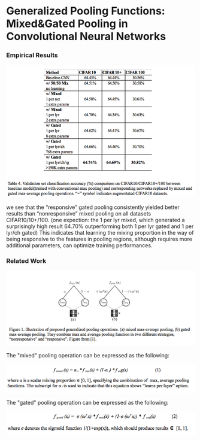 # Generalized Pooling Functions: Mixed&Gated Pooling in Convolutional Neural Networks

### Empirical Results

<img src=https://raw.githubusercontent.com/celisun/Generalized-Pooling-Functions-Mixed-and-Gated-in-Convolutional-Neural-Networks/master/table-comparison.png width="650">

we see that the “responsive” gated pooling consistently yielded better results than “nonresponsive” mixed pooling on all datasets CIFAR10/10+/100. (one expection: the 1 per lyr mixed, which generated a surprisingly high result 64.70% outperforming both 1 per lyr gated and 1 per lyr/ch gated) This indicates that learning the mixing proportion in the way of being responsive to the features in pooling regions, although requires more additional parameters, can optimize training performances.

### Related Work
<img src=https://raw.githubusercontent.com/celisun/Generalized-Pooling-Functions-Mixed-and-Gated-in-Convolutional-Neural-Networks/master/graph.png width="650">

The "mixed" pooling operation can be expressed as the following:

<img src=https://raw.githubusercontent.com/celisun/Generalized-Pooling-Functions-Mixed-and-Gated-in-Convolutional-Neural-Networks/master/formula-mixed.png width="650">

The "gated" pooling operation can be expressed as the following:

<img src=https://raw.githubusercontent.com/celisun/Generalized-Pooling-Functions-Mixed-and-Gated-in-Convolutional-Neural-Networks/master/formula-gated.png width="600">
